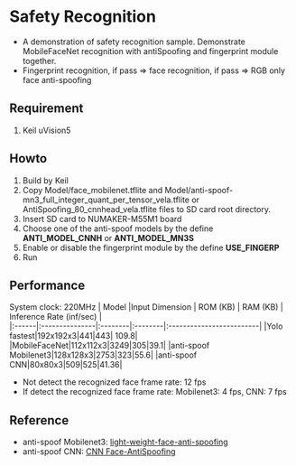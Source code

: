 # Safety Recognition
- A demonstration of safety recognition sample. Demonstrate MobileFaceNet recognition
with antiSpoofing and fingerprint module together.
- Fingerprint recognition, if pass => face recognition, if pass => RGB only face anti-spoofing
## Requirement
1. Keil uVision5
## Howto
1. Build by Keil
2. Copy Model/face_mobilenet.tflite and Model/anti-spoof-mn3_full_integer_quant_per_tensor_vela.tflite or AntiSpoofing_80_cnnhead_vela.tflite files to SD card root directory.
3. Insert SD card to NUMAKER-M55M1 board
4. Choose one of the anti-spoof models by the define __ANTI_MODEL_CNNH__ or __ANTI_MODEL_MN3S__
5. Enable or disable the fingerprint module by the define __USE_FINGERP__
6. Run
## Performance
System clock: 220MHz
| Model |Input Dimension | ROM (KB) | RAM (KB) | Inference Rate (inf/sec) |  
|:------|:---------------|:--------|:--------|:-------------------------|
|Yolo fastest|192x192x3|441|443| 109.8|
|MobileFaceNet|112x112x3|3249|305|39.1|
|anti-spoof Mobilenet3|128x128x3|2753|323|55.6|
|anti-spoof CNN|80x80x3|509|525|41.36|

- Not detect the recognized face frame rate: 12 fps 
- If detect the recognized face frame rate: Mobilenet3: 4 fps, CNN: 7 fps

## Reference
- anti-spoof Mobilenet3: [light-weight-face-anti-spoofing](https://github.com/kprokofi/light-weight-face-anti-spoofing)
- anti-spoof CNN: [CNN Face-AntiSpoofing](https://github.com/hairymax/Face-AntiSpoofing)


